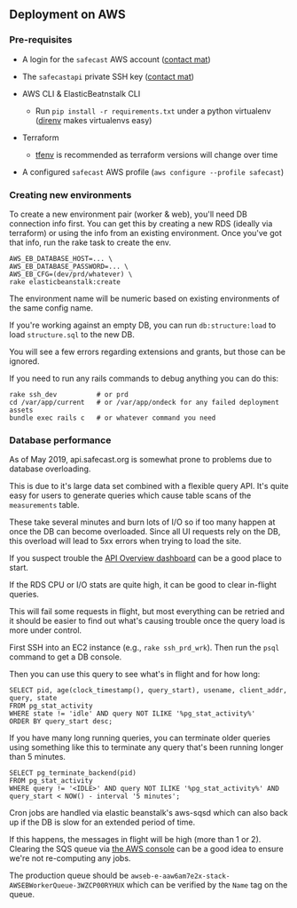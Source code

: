 ## Deployment on AWS

### Pre-requisites

* A login for the `safecast` AWS account ([contact mat](mailto:mat@schaffer.me))
* The `safecastapi` private SSH key ([contact mat](mailto:mat@schaffer.me))

* AWS CLI & ElasticBeatnstalk CLI
  * Run `pip install -r requirements.txt` under a python virtualenv ([direnv](https://direnv.net/) makes virtualenvs easy)

* Terraform
  * [tfenv](https://github.com/tfutils/tfenv) is recommended as terraform versions will change over time

* A configured `safecast` AWS profile (`aws configure --profile safecast`)

### Creating new environments

To create a new environment pair (worker & web), you'll need DB connection info first. You can get this by creating a new RDS (ideally via terraform) or using the info from an existing environment. Once you've got that info, run the rake task to create the env.

```
AWS_EB_DATABASE_HOST=... \
AWS_EB_DATABASE_PASSWORD=... \
AWS_EB_CFG=(dev/prd/whatever) \
rake elasticbeanstalk:create
```

The environment name will be numeric based on existing environments of the same config name.

If you're working against an empty DB, you can run `db:structure:load` to load `structure.sql` to the new DB.

You will see a few errors regarding extensions and grants, but those can be ignored.

If you need to run any rails commands to debug anything you can do this:

```
rake ssh_dev          # or prd
cd /var/app/current   # or /var/app/ondeck for any failed deployment assets
bundle exec rails c   # or whatever command you need
```

### Database performance

As of May 2019, api.safecast.org is somewhat prone to problems due to database overloading.

This is due to it's large data set combined with a flexible query API. It's quite easy for users to generate queries which cause table scans of the `measurements` table.

These take several minutes and burn lots of I/O so if too many happen at once the DB can become overloaded. Since all UI requests rely on the DB, this overload will lead to 5xx errors when trying to load the site.

If you suspect trouble the [API Overview dashboard](https://grafana.safecast.cc/d/W7c552kZz/api-overview) can be a good place to start.

If the RDS CPU or I/O stats are quite high, it can be good to clear in-flight queries.

This will fail some requests in flight, but most everything can be retried and it should be easier to find out what's causing trouble once the query load is more under control.

First SSH into an EC2 instance (e.g.,  `rake ssh_prd_wrk`). Then run the `psql` command to get a DB console.

Then you can use this query to see what's in flight and for how long:

```
SELECT pid, age(clock_timestamp(), query_start), usename, client_addr, query, state
FROM pg_stat_activity
WHERE state != 'idle' AND query NOT ILIKE '%pg_stat_activity%'
ORDER BY query_start desc;  
```

If you have many long running queries, you can terminate older queries using something like this to terminate any query that's been running longer than 5 minutes.

```
SELECT pg_terminate_backend(pid)
FROM pg_stat_activity
WHERE query != '<IDLE>' AND query NOT ILIKE '%pg_stat_activity%' AND query_start < NOW() - interval '5 minutes';
```

Cron jobs are handled via elastic beanstalk's aws-sqsd which can also back up if the DB is slow for an extended period of time.

If this happens, the messages in flight will be high (more than 1 or 2). Clearing the SQS queue via [the AWS console](https://console.aws.amazon.com/sqs/home?region=us-west-2) can be a good idea to ensure we're not re-computing any jobs.

The production queue should be `awseb-e-aaw6am7e2x-stack-AWSEBWorkerQueue-3WZCP00RYHUX` which can be verified by the `Name` tag on the queue.
